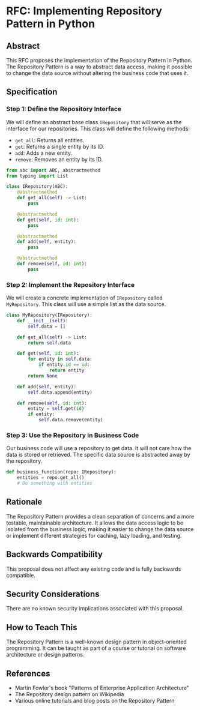 # RFC: Implementing Repository Pattern in Python

## Abstract

This RFC proposes the implementation of the Repository Pattern in Python. The Repository Pattern is a way to abstract data access, making it possible to change the data source without altering the business code that uses it.

## Specification

### Step 1: Define the Repository Interface

We will define an abstract base class `IRepository` that will serve as the interface for our repositories. This class will define the following methods:

- `get_all`: Returns all entities.
- `get`: Returns a single entity by its ID.
- `add`: Adds a new entity.
- `remove`: Removes an entity by its ID.

```python
from abc import ABC, abstractmethod
from typing import List

class IRepository(ABC):
    @abstractmethod
    def get_all(self) -> List:
        pass

    @abstractmethod
    def get(self, id: int):
        pass

    @abstractmethod
    def add(self, entity):
        pass

    @abstractmethod
    def remove(self, id: int):
        pass
```

### Step 2: Implement the Repository Interface

We will create a concrete implementation of `IRepository` called `MyRepository`. This class will use a simple list as the data source.

```python
class MyRepository(IRepository):
    def __init__(self):
        self.data = []

    def get_all(self) -> List:
        return self.data

    def get(self, id: int):
        for entity in self.data:
            if entity.id == id:
                return entity
        return None

    def add(self, entity):
        self.data.append(entity)

    def remove(self, id: int):
        entity = self.get(id)
        if entity:
            self.data.remove(entity)
```

### Step 3: Use the Repository in Business Code

Our business code will use a repository to get data. It will not care how the data is stored or retrieved. The specific data source is abstracted away by the repository.

```python
def business_function(repo: IRepository):
    entities = repo.get_all()
    # Do something with entities
```

## Rationale

The Repository Pattern provides a clean separation of concerns and a more testable, maintainable architecture. It allows the data access logic to be isolated from the business logic, making it easier to change the data source or implement different strategies for caching, lazy loading, and testing.

## Backwards Compatibility

This proposal does not affect any existing code and is fully backwards compatible.

## Security Considerations

There are no known security implications associated with this proposal.

## How to Teach This

The Repository Pattern is a well-known design pattern in object-oriented programming. It can be taught as part of a course or tutorial on software architecture or design patterns.

## References

- Martin Fowler's book "Patterns of Enterprise Application Architecture"
- The Repository design pattern on Wikipedia
- Various online tutorials and blog posts on the Repository Pattern
